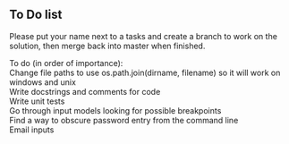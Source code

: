 ## To Do list

Please put your name next to a tasks and create a branch to work on the
solution, then merge back into master when finished.

To do (in order of importance):  
Change file paths to use os.path.join(dirname, filename) so it will work on
    windows and unix  
Write docstrings and comments for code  
Write unit tests  
Go through input models looking for possible breakpoints  
Find a way to obscure password entry from the command line  
Email inputs  